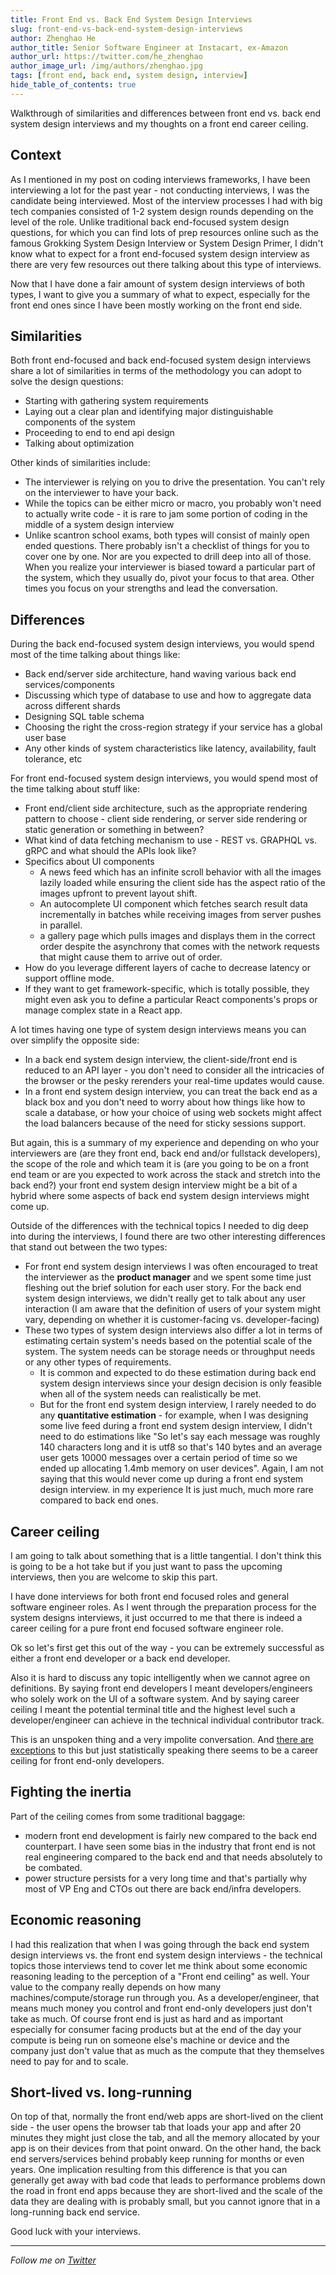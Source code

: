 ```yaml
---
title: Front End vs. Back End System Design Interviews
slug: front-end-vs-back-end-system-design-interviews
author: Zhenghao He
author_title: Senior Software Engineer at Instacart, ex-Amazon
author_url: https://twitter.com/he_zhenghao
author_image_url: /img/authors/zhenghao.jpg
tags: [front end, back end, system design, interview]
hide_table_of_contents: true
---
```


Walkthrough of similarities and differences between front end vs. back end system design interviews and my thoughts on a front end career ceiling.

<!-- truncate -->

## Context

As I mentioned in my post on coding interviews frameworks, I have been interviewing a lot for the past year - not conducting interviews, I was the candidate being interviewed. Most of the interview processes I had with big tech companies consisted of 1-2 system design rounds depending on the level of the role. Unlike traditional back end-focused system design questions, for which you can find lots of prep resources online such as the famous Grokking System Design Interview or System Design Primer, I didn't know what to expect for a front end-focused system design interview as there are very few resources out there talking about this type of interviews.

Now that I have done a fair amount of system design interviews of both types, I want to give you a summary of what to expect, especially for the front end ones since I have been mostly working on the front end side.

## Similarities

Both front end-focused and back end-focused system design interviews share a lot of similarities in terms of the methodology you can adopt to solve the design questions:

- Starting with gathering system requirements
- Laying out a clear plan and identifying major distinguishable components of the system
- Proceeding to end to end api design
- Talking about optimization

Other kinds of similarities include:

- The interviewer is relying on you to drive the presentation. You can't rely on the interviewer to have your back.
- While the topics can be either micro or macro, you probably won't need to actually write code - it is rare to jam some portion of coding in the middle of a system design interview
- Unlike scantron school exams, both types will consist of mainly open ended questions. There probably isn't a checklist of things for you to cover one by one. Nor are you expected to drill deep into all of those. When you realize your interviewer is biased toward a particular part of the system, which they usually do, pivot your focus to that area. Other times you focus on your strengths and lead the conversation.

## Differences

During the back end-focused system design interviews, you would spend most of the time talking about things like:

- Back end/server side architecture, hand waving various back end services/components
- Discussing which type of database to use and how to aggregate data across different shards
- Designing SQL table schema
- Choosing the right the cross-region strategy if your service has a global user base
- Any other kinds of system characteristics like latency, availability, fault tolerance, etc

For front end-focused system design interviews, you would spend most of the time talking about stuff like:

- Front end/client side architecture, such as the appropriate rendering pattern to choose - client side rendering, or server side rendering or static generation or something in between?
- What kind of data fetching mechanism to use - REST vs. GRAPHQL vs. gRPC and what should the APIs look like?
- Specifics about UI components
  - A news feed which has an infinite scroll behavior with all the images lazily loaded while ensuring the client side has the aspect ratio of the images upfront to prevent layout shift.
  - An autocomplete UI component which fetches search result data incrementally in batches while receiving images from server pushes in parallel.
  - a gallery page which pulls images and displays them in the correct order despite the asynchrony that comes with the network requests that might cause them to arrive out of order.
- How do you leverage different layers of cache to decrease latency or support offline mode.
- If they want to get framework-specific, which is totally possible, they might even ask you to define a particular React components's props or manage complex state in a React app.

A lot times having one type of system design interviews means you can over simplify the opposite side:

- In a back end system design interview, the client-side/front end is reduced to an API layer - you don't need to consider all the intricacies of the browser or the pesky rerenders your real-time updates would cause.
- In a front end system design interview, you can treat the back end as a black box and you don't need to worry about how things like how to scale a database, or how your choice of using web sockets might affect the load balancers because of the need for sticky sessions support.

But again, this is a summary of my experience and depending on who your interviewers are (are they front end, back end and/or fullstack developers), the scope of the role and which team it is (are you going to be on a front end team or are you expected to work across the stack and stretch into the back end?) your front end system design interview might be a bit of a hybrid where some aspects of back end system design interviews might come up.

Outside of the differences with the technical topics I needed to dig deep into during the interviews, I found there are two other interesting differences that stand out between the two types:

- For front end system design interviews I was often encouraged to treat the interviewer as the **product manager** and we spent some time just fleshing out the brief solution for each user story. For the back end system design interviews, we didn't really get to talk about any user interaction (I am aware that the definition of users of your system might vary, depending on whether it is customer-facing vs. developer-facing)
- These two types of system design interviews also differ a lot in terms of estimating certain system's needs based on the potential scale of the system. The system needs can be storage needs or throughput needs or any other types of requirements.
  - It is common and expected to do these estimation during back end system design interviews since your design decision is only feasible when all of the system needs can realistically be met.
  - But for the front end system design interview, I rarely needed to do any **quantitative estimation** - for example, when I was designing some live feed during a front end system design interview, I didn't need to do estimations like "So let's say each message was roughly 140 characters long and it is utf8 so that's 140 bytes and an average user gets 10000 messages over a certain period of time so we ended up allocating 1.4mb memory on user devices". Again, I am not saying that this would never come up during a front end system design interview. in my experience It is just much, much more rare compared to back end ones.

## Career ceiling

I am going to talk about something that is a little tangential. I don't think this is going to be a hot take but if you just want to pass the upcoming interviews, then you are welcome to skip this part.

I have done interviews for both front end focused roles and general software engineer roles. As I went through the preparation process for the system designs interviews, it just occurred to me that there is indeed a career ceiling for a pure front end focused software engineer role.

Ok so let's first get this out of the way - you can be extremely successful as either a front end developer or a back end developer.

Also it is hard to discuss any topic intelligently when we cannot agree on definitions. By saying front end developers I meant developers/engineers who solely work on the UI of a software system. And by saying career ceiling I meant the potential terminal title and the highest level such a developer/engineer can achieve in the technical individual contributor track.

This is an unspoken thing and a very impolite conversation. And [there are exceptions](https://twitter.com/swyx/status/1236023548227072000) to this but just statistically speaking there seems to be a career ceiling for front end-only developers.

## Fighting the inertia

Part of the ceiling comes from some traditional baggage:

- modern front end development is fairly new compared to the back end counterpart. I have seen some bias in the industry that front end is not real engineering compared to the back end and that needs absolutely to be combated.
- power structure persists for a very long time and that's partially why most of VP Eng and CTOs out there are back end/infra developers.

## Economic reasoning

I had this realization that when I was going through the back end system design interviews vs. the front end system design interviews - the technical topics those interviews tend to cover let me think about some economic reasoning leading to the perception of a "Front end ceiling" as well. Your value to the company really depends on how many machines/compute/storage run through you. As a developer/engineer, that means much money you control and front end-only developers just don't take as much. Of course front end is just as hard and as important especially for consumer facing products but at the end of the day your compute is being run on someone else's machine or device and the company just don't value that as much as the compute that they themselves need to pay for and to scale.

## Short-lived vs. long-running

On top of that, normally the front end/web apps are short-lived on the client side - the user opens the browser tab that loads your app and after 20 minutes they might just close the tab, and all the memory allocated by your app is on their devices from that point onward. On the other hand, the back end servers/services behind probably keep running for months or even years. One implication resulting from this difference is that you can generally get away with bad code that leads to performance problems down the road in front end apps because they are short-lived and the scale of the data they are dealing with is probably small, but you cannot ignore that in a long-running back end service.

Good luck with your interviews.

---

_Follow me on [Twitter](https://twitter.com/he_zhenghao)_
